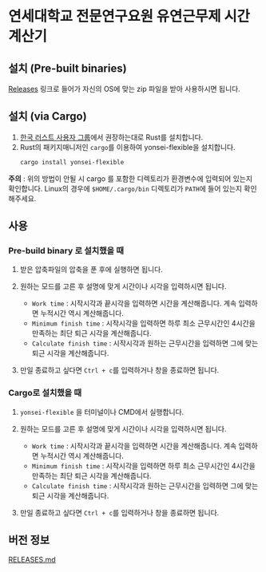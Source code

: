 # 연세대학교 전문연구요원 유연근무제 시간 계산기

## 설치 (Pre-built binaries)

[Releases](https://github.com/Axect/Yonsei-Flexible/releases) 링크로 들어가 자신의 OS에 맞는 zip 파일을 받아 사용하시면 됩니다.

## 설치 (via Cargo)

1. [한국 러스트 사용자 그룹](https://rust-kr.org/pages/install/)에서 권장하는대로 Rust를 설치합니다.
2. Rust의 패키지매니저인 `cargo`를 이용하여 yonsei-flexible을 설치합니다.
    ```sh
    cargo install yonsei-flexible
    ```

**주의** : 위의 방법이 안될 시 cargo 를 포함한 디렉토리가 환경변수에 입력되어 있는지 확인합니다. Linux의 경우에 `$HOME/.cargo/bin` 디렉토리가 `PATH`에 들어 있는지 확인해주세요.

## 사용

### Pre-build binary 로 설치했을 때

1. 받은 압축파일의 압축을 푼 후에 실행하면 됩니다.

2. 원하는 모드를 고른 후 설명에 맞게 시간이나 시각을 입력하시면 됩니다.

    * `Work time` : 시작시각과 끝시각을 입력하면 시간을 계산해줍니다. 계속 입력하면 누적시간 역시 계산해줍니다.
    * `Minimum finish time` : 시작시각을 입력하면 하루 최소 근무시간인 4시간을 만족하는 최단 퇴근 시각을 계산해줍니다.
    * `Calculate finish time` : 시작시각과 원하는 근무시간을 입력하면 그에 맞는 퇴근 시각을 계산해줍니다.

3. 만일 종료하고 싶다면 `Ctrl + c`를 입력하거나 창을 종료하면 됩니다.

### Cargo로 설치했을 때

1. `yonsei-flexible` 을 터미널이나 CMD에서 실행합니다.

2. 원하는 모드를 고른 후 설명에 맞게 시간이나 시각을 입력하시면 됩니다.

    * `Work time` : 시작시각과 끝시각을 입력하면 시간을 계산해줍니다. 계속 입력하면 누적시간 역시 계산해줍니다.
    * `Minimum finish time` : 시작시각을 입력하면 하루 최소 근무시간인 4시간을 만족하는 최단 퇴근 시각을 계산해줍니다.
    * `Calculate finish time` : 시작시각과 원하는 근무시간을 입력하면 그에 맞는 퇴근 시각을 계산해줍니다.

3. 만일 종료하고 싶다면 `Ctrl + c`를 입력하거나 창을 종료하면 됩니다.

## 버전 정보

[RELEASES.md](./RELEASES.md)
